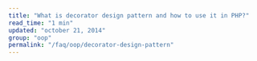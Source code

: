 ```yaml
---
title: "What is decorator design pattern and how to use it in PHP?"
read_time: "1 min"
updated: "october 21, 2014"
group: "oop"
permalink: "/faq/oop/decorator-design-pattern"
---
```


